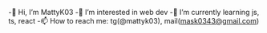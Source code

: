 -👋 Hi, I’m MattyK03
-👀 I’m interested in web dev
-🌱 I’m currently learning js, ts, react
-📫 How to reach me: tg(@mattyk03), mail(mask0343@gmail.com)

